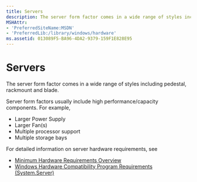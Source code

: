 ```yaml
---
title: Servers
description: The server form factor comes in a wide range of styles including pedestal, rackmount and blade.
MSHAttr:
- 'PreferredSiteName:MSDN'
- 'PreferredLib:/library/windows/hardware'
ms.assetid: 013089F5-BA96-4DA2-9379-159F1E828E95
---
```


# Servers


The server form factor comes in a wide range of styles including pedestal, rackmount and blade.

Server form factors usually include high performance/capacity components. For example,

-   Larger Power Supply
-   Larger Fan(s)
-   Multiple processor support
-   Multiple storage bays

For detailed information on server hardware requirements, see

-   [Minimum Hardware Requirements Overview](../minimum/minimum-hardware-requirements-overview.md)
-   [Windows Hardware Compatibility Program Requirements (System.Server)](../../compatibility/systems.md)

 

 






